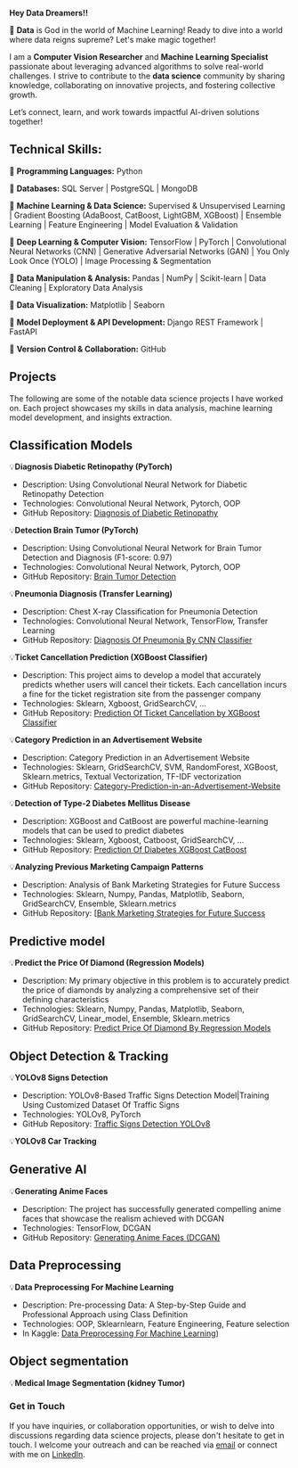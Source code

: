 **Hey Data Dreamers!!**

🚀 **Data** is God in the world of Machine Learning! Ready to dive into a world where data reigns supreme? Let's make magic together!

I am a **Computer Vision Researcher** and **Machine Learning Specialist** passionate about leveraging advanced algorithms to solve real-world challenges. I strive to contribute to the **data science** community by sharing knowledge, collaborating on innovative projects, and fostering collective growth.  

Let’s connect, learn, and work towards impactful AI-driven solutions together! 


## Technical Skills:
🔹 **Programming Languages:** Python

🔹 **Databases:** SQL Server | PostgreSQL | MongoDB

🔹 **Machine Learning & Data Science:** Supervised & Unsupervised Learning | Gradient Boosting (AdaBoost, CatBoost, LightGBM, XGBoost) | Ensemble Learning | Feature Engineering | Model Evaluation & Validation

🔹 **Deep Learning & Computer Vision:** TensorFlow | PyTorch | Convolutional Neural Networks (CNN) | Generative Adversarial Networks (GAN) | You Only Look Once (YOLO) | Image Processing & Segmentation

🔹 **Data Manipulation & Analysis:** Pandas | NumPy | Scikit-learn | Data Cleaning | Exploratory Data Analysis

🔹 **Data Visualization:** Matplotlib | Seaborn

🔹 **Model Deployment & API Development:** Django REST Framework | FastAPI

🔹 **Version Control & Collaboration:** GitHub

## Projects

The following are some of the notable data science projects I have worked on. Each project showcases my skills in data analysis, machine learning model development, and insights extraction.

## Classification Models

💡**Diagnosis Diabetic Retinopathy (PyTorch)**
- Description: Using Convolutional Neural Network for Diabetic Retinopathy Detection
- Technologies: Convolutional Neural Network, Pytorch, OOP
- GitHub Repository: [Diagnosis of Diabetic Retinopathy](https://github.com/P-Darabi/Diagnosis-of-Diabetic-Retinopathy)
  
  
💡**Detection Brain Tumor (PyTorch)**
- Description: Using Convolutional Neural Network for Brain Tumor Detection and Diagnosis (F1-score: 0.97)
- Technologies: Convolutional Neural Network, Pytorch, OOP
- GitHub Repository: [Brain Tumor Detection](https://github.com/P-Darabi/Brain-Tumor-Detection)
  

💡**Pneumonia Diagnosis (Transfer Learning)**
- Description: Chest X-ray Classification for Pneumonia Detection
- Technologies: Convolutional Neural Network, TensorFlow, Transfer Learning
- GitHub Repository: [Diagnosis Of Pneumonia By CNN Classifier](https://github.com/P-Darabi/Diagnosis_Of_Pneumonia_By_CNN_Classifier)
  
   
💡**Ticket Cancellation Prediction (XGBoost Classifier)**
- Description: This project aims to develop a model that accurately predicts whether users will cancel their tickets. Each cancellation incurs a fine for the ticket registration site from the passenger company
- Technologies: Sklearn, Xgboost, GridSearchCV, ...
- GitHub Repository: [Prediction Of Ticket Cancellation by XGBoost Classifier](https://github.com/P-Darabi/Prediction_Of_Ticket_Cancellation_Acc_98/tree/main)
  

💡**Category Prediction in an Advertisement Website** 
- Description: Category Prediction in an Advertisement Website
- Technologies: Sklearn, GridSearchCV, SVM, RandomForest, XGBoost, Sklearn.metrics, Textual Vectorization, TF-IDF vectorization
- GitHub Repository: [Category-Prediction-in-an-Advertisement-Website](https://github.com/P-MLSpecialist/Category-Prediction-in-an-Advertisement-Website)
  

💡**Detection of Type-2 Diabetes Mellitus Disease**
- Description: XGBoost and CatBoost are powerful machine-learning models that can be used to predict diabetes
- Technologies: Sklearn, Xgboost, Catboost, GridSearchCV, ...
- GitHub Repository: [Prediction Of Diabetes XGBoost CatBoost](https://github.com/P-Darabi/Prediction_Of_Diabetes_XGBoost_CatBoost)
  

💡**Analyzing Previous Marketing Campaign Patterns** 
- Description: Analysis of Bank Marketing Strategies for Future Success
- Technologies: Sklearn, Numpy, Pandas, Matplotlib, Seaborn, GridSearchCV, Ensemble, Sklearn.metrics
- GitHub Repository: [[Bank Marketing Strategies for Future Success](https://github.com/P-Darabi/Bank_Marketing_Strategies_for_Future_Success)

## Predictive model

💡**Predict the Price Of Diamond (Regression Models)**
- Description: My primary objective in this problem is to accurately predict the price of diamonds by analyzing a comprehensive set of their defining characteristics
- Technologies: Sklearn, Numpy, Pandas, Matplotlib, Seaborn, GridSearchCV, Linear_model, Ensemble, Sklearn.metrics
- GitHub Repository: [Predict Price Of Diamond By Regression Models](https://github.com/P-Darabi/Predict_Price_Of_Diamond/tree/main)

## Object Detection & Tracking

💡**YOLOv8 Signs Detection**
- Description: YOLOv8-Based Traffic Signs Detection Model|Training Using Customized Dataset Of Traffic Signs
- Technologies: YOLOv8, PyTorch
- GitHub Repository: [Traffic Signs Detection YOLOv8](https://github.com/P-Darabi/Traffic-Signs-Detection-By-YOLOv8)

💡**YOLOv8 Car Tracking** 

## Generative AI

💡**Generating Anime Faces**
- Description: The project has successfully generated compelling anime faces that showcase the realism achieved with DCGAN
- Technologies: TensorFlow, DCGAN
- GitHub Repository: [Generating Anime Faces (DCGAN)](https://github.com/P-Darabi/Generating-Anime-Faces-with-DCGAN)

## Data Preprocessing 

💡**Data Preprocessing For Machine Learning**
- Description: Pre-processing Data: A Step-by-Step Guide and Professional Approach using Class Definition
- Technologies: OOP, Sklearnlearn, Feature Engineering, Feature selection 
- In Kaggle: [Data Preprocessing For Machine Learning](https://www.kaggle.com/code/pkdarabi/data-preprocessing-for-machine-learning))

## Object segmentation

💡**Medical Image Segmentation (kidney Tumor)**


### Get in Touch
If you have inquiries, or collaboration opportunities, or wish to delve into discussions regarding data science projects, please don't hesitate to get in touch. I welcome your outreach and can be reached via [email](P.K.Darabi@gmail.com) or connect with me on [LinkedIn](www.linkedin.com/p-karimi-darabi).

